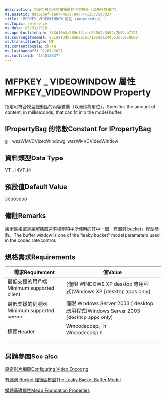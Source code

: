 ```yaml
---
description: 指定可符合模型緩衝區的內容數量（以毫秒為單位）。
ms.assetid: da959bef-1e87-4638-9a77-4135c31a3d27
title: 'MFPKEY_VIDEOWINDOW 屬性 (Wmcodecdsp) '
ms.topic: reference
ms.date: 05/31/2018
ms.openlocfilehash: f33d10b3a589ef3bcfc945b2c3404c7b02cb7121
ms.sourcegitcommit: 831e8f3db78ab820e1710cede244553c70e50500
ms.translationtype: MT
ms.contentlocale: zh-TW
ms.lasthandoff: 01/07/2021
ms.locfileid: "104512637"
---
```

# <a name="mfpkey_videowindow-property"></a><span data-ttu-id="fc685-103">MFPKEY \_ VIDEOWINDOW 屬性</span><span class="sxs-lookup"><span data-stu-id="fc685-103">MFPKEY\_VIDEOWINDOW Property</span></span>

<span data-ttu-id="fc685-104">指定可符合模型緩衝區的內容數量（以毫秒為單位）。</span><span class="sxs-lookup"><span data-stu-id="fc685-104">Specifies the amount of content, in milliseconds, that can fit into the model buffer.</span></span>

## <a name="constant-for-ipropertybag"></a><span data-ttu-id="fc685-105">IPropertyBag 的常數</span><span class="sxs-lookup"><span data-stu-id="fc685-105">Constant for IPropertyBag</span></span>

<span data-ttu-id="fc685-106">g \_ wszWMVCVideoWIndow</span><span class="sxs-lookup"><span data-stu-id="fc685-106">g\_wszWMVCVideoWIndow</span></span>

## <a name="data-type"></a><span data-ttu-id="fc685-107">資料類型</span><span class="sxs-lookup"><span data-stu-id="fc685-107">Data Type</span></span>

<span data-ttu-id="fc685-108">VT \_ I4</span><span class="sxs-lookup"><span data-stu-id="fc685-108">VT\_I4</span></span>

## <a name="default-value"></a><span data-ttu-id="fc685-109">預設值</span><span class="sxs-lookup"><span data-stu-id="fc685-109">Default Value</span></span>

<span data-ttu-id="fc685-110">3000</span><span class="sxs-lookup"><span data-stu-id="fc685-110">3000</span></span>

## <a name="remarks"></a><span data-ttu-id="fc685-111">備註</span><span class="sxs-lookup"><span data-stu-id="fc685-111">Remarks</span></span>

<span data-ttu-id="fc685-112">緩衝區視窗是編解碼器速率控制項中所使用的其中一個「有漏洞 bucket」模型參數。</span><span class="sxs-lookup"><span data-stu-id="fc685-112">The buffer window is one of the "leaky bucket" model parameters used in the codec rate control.</span></span>

## <a name="requirements"></a><span data-ttu-id="fc685-113">規格需求</span><span class="sxs-lookup"><span data-stu-id="fc685-113">Requirements</span></span>



| <span data-ttu-id="fc685-114">需求</span><span class="sxs-lookup"><span data-stu-id="fc685-114">Requirement</span></span> | <span data-ttu-id="fc685-115">值</span><span class="sxs-lookup"><span data-stu-id="fc685-115">Value</span></span> |
|-------------------------------------|-----------------------------------------------------------------------------------------|
| <span data-ttu-id="fc685-116">最低支援的用戶端</span><span class="sxs-lookup"><span data-stu-id="fc685-116">Minimum supported client</span></span><br/> | <span data-ttu-id="fc685-117">\[僅限 WINDOWS XP desktop 應用程式\]</span><span class="sxs-lookup"><span data-stu-id="fc685-117">Windows XP \[desktop apps only\]</span></span><br/>                                             |
| <span data-ttu-id="fc685-118">最低支援的伺服器</span><span class="sxs-lookup"><span data-stu-id="fc685-118">Minimum supported server</span></span><br/> | <span data-ttu-id="fc685-119">僅限 Windows Server 2003 \[ desktop 應用程式\]</span><span class="sxs-lookup"><span data-stu-id="fc685-119">Windows Server 2003 \[desktop apps only\]</span></span><br/>                                    |
| <span data-ttu-id="fc685-120">標頭</span><span class="sxs-lookup"><span data-stu-id="fc685-120">Header</span></span><br/>                   | <dl> <span data-ttu-id="fc685-121"><dt>Wmcodecdsp。h</dt></span><span class="sxs-lookup"><span data-stu-id="fc685-121"><dt>Wmcodecdsp.h</dt></span></span> </dl> |



## <a name="see-also"></a><span data-ttu-id="fc685-122">另請參閱</span><span class="sxs-lookup"><span data-stu-id="fc685-122">See also</span></span>

<dl> <dt>

[<span data-ttu-id="fc685-123">設定影片編碼</span><span class="sxs-lookup"><span data-stu-id="fc685-123">Configuring Video Encoding</span></span>](configuringvideoencoding.md)
</dt> <dt>

[<span data-ttu-id="fc685-124">有漏洞 Bucket 緩衝區模型</span><span class="sxs-lookup"><span data-stu-id="fc685-124">The Leaky Bucket Buffer Model</span></span>](the-leaky-bucket-buffer-model.md)
</dt> <dt>

[<span data-ttu-id="fc685-125">媒體基礎屬性</span><span class="sxs-lookup"><span data-stu-id="fc685-125">Media Foundation Properties</span></span>](media-foundation-properties.md)
</dt> </dl>

 

 




